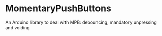 # MomentaryPushButtons
An Arduino library to deal with MPB: debouncing, mandatory unpressing and voiding
